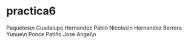 # practica6
Paquetes\n
Guadalupe Hernandez Pablo Nicolas\n
Hernandez Barrera Yunue\n
Ponce Patiño Jose Angel\n
